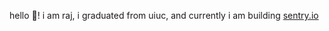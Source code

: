 hello 👋! i am raj, i graduated from uiuc, and currently i am building [sentry.io](https://www.sentry.io)
